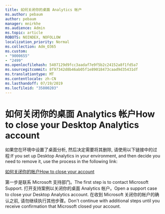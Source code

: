 ```yaml
---
title: 如何关闭你的桌面 Analytics 帐户
ms.author: pebaum
author: pebaum
manager: mnirkhe
ms.audience: Admin
ms.topic: article
ROBOTS: NOINDEX, NOFOLLOW
localization_priority: Normal
ms.collection: Adm_O365
ms.custom:
- "9000655"
- "2499"
ms.openlocfilehash: 5407129d9fcc3aadaf7e9f5b2c24152a8f1fd5a7
ms.sourcegitcommit: 8f97342d8b46ab05f1e89018473caad9d35431df
ms.translationtype: MT
ms.contentlocale: zh-CN
ms.lasthandoff: 07/19/2019
ms.locfileid: "35800203"
---
```

# <a name="how-to-close-your-desktop-analytics-account"></a><span data-ttu-id="d5a4f-102">如何关闭你的桌面 Analytics 帐户</span><span class="sxs-lookup"><span data-stu-id="d5a4f-102">How to close your Desktop Analytics account</span></span>

<span data-ttu-id="d5a4f-103">如果您在环境中设置了桌面分析, 然后决定需要将其删除, 请使用以下链接中的过程:</span><span class="sxs-lookup"><span data-stu-id="d5a4f-103">If you set up Desktop Analytics in your environment, and then decide you need to remove it, use the process in the following link:</span></span>

[<span data-ttu-id="d5a4f-104">如何关闭你的帐户</span><span class="sxs-lookup"><span data-stu-id="d5a4f-104">How to close your account</span></span>](https://docs.microsoft.com/sccm/desktop-analytics/account-close)

<span data-ttu-id="d5a4f-105">第一步是联系 Microsoft 支持部门。</span><span class="sxs-lookup"><span data-stu-id="d5a4f-105">The first step is to contact Microsoft Support.</span></span> <span data-ttu-id="d5a4f-106">打开支持案例以关闭你的桌面 Analytics 帐户。</span><span class="sxs-lookup"><span data-stu-id="d5a4f-106">Open a support case to close your Desktop Analytics account.</span></span> <span data-ttu-id="d5a4f-107">在收到 Microsoft 关闭你的帐户的确认之前, 请勿继续执行其他步骤。</span><span class="sxs-lookup"><span data-stu-id="d5a4f-107">Don't continue with additional steps until you receive confirmation that Microsoft closed your account.</span></span>
